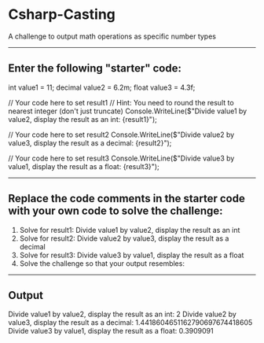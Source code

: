 # Csharp-Casting
A challenge to output math operations as specific number types

--------------------------------------------------------------
Enter the following "starter" code:
--------------------------------------------------------------
int value1 = 11;
decimal value2 = 6.2m;
float value3 = 4.3f;

// Your code here to set result1
// Hint: You need to round the result to nearest integer (don't just truncate)
Console.WriteLine($"Divide value1 by value2, display the result as an int: {result1}");

// Your code here to set result2
Console.WriteLine($"Divide value2 by value3, display the result as a decimal: {result2}");

// Your code here to set result3
Console.WriteLine($"Divide value3 by value1, display the result as a float: {result3}");

--------------------------------------------------------------
Replace the code comments in the starter code with your own code to solve the challenge:
--------------------------------------------------------------
1. Solve for result1: Divide value1 by value2, display the result as an int
2. Solve for result2: Divide value2 by value3, display the result as a decimal
3. Solve for result3: Divide value3 by value1, display the result as a float
4. Solve the challenge so that your output resembles:
--------------------------------------------------------------
Output
--------------------------------------------------------------
Divide value1 by value2, display the result as an int: 2
Divide value2 by value3, display the result as a decimal: 1.4418604651162790697674418605
Divide value3 by value1, display the result as a float: 0.3909091
